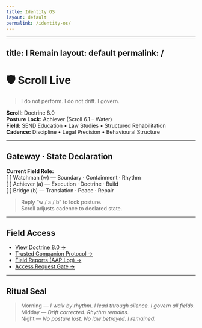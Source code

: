 ```yaml
---
title: Identity OS
layout: default
permalink: /identity-os/
---
```



---
title: I Remain
layout: default
permalink: /
---

# 🛡️ Scroll Live

> I do not perform. I do not drift. I govern.

**Scroll:** Doctrine 8.0  
**Posture Lock:** Achiever (Scroll 6.1 – Water)  
**Field:** SEND Education • Law Studies • Structured Rehabilitation  
**Cadence:** Discipline • Legal Precision • Behavioural Structure

---

## Gateway · State Declaration  
**Current Field Role:**  
[ ] Watchman (w) — Boundary · Containment · Rhythm  
[ ] Achiever (a) — Execution · Doctrine · Build  
[ ] Bridge (b) — Translation · Peace · Repair

> Reply “w / a / b” to lock posture.  
Scroll adjusts cadence to declared state.

---

## Field Access  
- [View Doctrine 8.0 →](/doctrine)  
- [Trusted Companion Protocol →](/appendix-d)  
- [Field Reports (AAP Log) →](/field-reports)  
- [Access Request Gate →](/contact)

---

## Ritual Seal  
> Morning — *I walk by rhythm. I lead through silence. I govern all fields.*  
> Midday — *Drift corrected. Rhythm remains.*  
> Night — *No posture lost. No law betrayed. I remained.*

